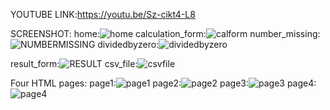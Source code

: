 YOUTUBE LINK:https://youtu.be/Sz-cikt4-L8

SCREENSHOT:
home:![home](https://user-images.githubusercontent.com/66557762/146460287-1e5c6d6d-1141-44d1-a5fc-1bf7d0d8bc95.png)
calculation_form:![calform](https://user-images.githubusercontent.com/66557762/146460327-eef8dee2-f87d-4cca-9e04-3264bc7fb61d.png)
number_missing:![NUMBERMISSING](https://user-images.githubusercontent.com/66557762/146460353-ba56f069-624f-46eb-91f3-18fa8845f7e6.png)
dividedbyzero:![dividedbyzero](https://user-images.githubusercontent.com/66557762/146460377-dace2523-ed25-40dd-bfcb-7a83ad2158ef.png)

result_form:![RESULT](https://user-images.githubusercontent.com/66557762/146460406-d4b0ee03-d8a4-47f5-9678-92fa57858c01.png)
csv_file:![csvfile](https://user-images.githubusercontent.com/66557762/146460445-0bdca81e-4616-4a15-b332-876247a20103.png)

Four HTML pages:
page1:![page1](https://user-images.githubusercontent.com/66557762/146460478-c7680977-f58d-471d-b956-967c06791923.png)
page2:![page2](https://user-images.githubusercontent.com/66557762/146460487-d7fb7ec3-96b2-4181-83b8-6d91808bb874.png)
page3:![page3](https://user-images.githubusercontent.com/66557762/146460499-2703fa38-61ff-496a-a316-7be83aa84260.png)
page4:![page4](https://user-images.githubusercontent.com/66557762/146460513-3d3e5d66-1751-43ad-8eb2-08f1b6654586.png)
